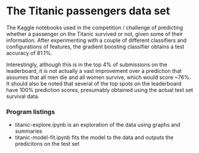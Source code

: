 # The Titanic passengers data set
The Kaggle notebooks used in the competition / challenge of predicting whether a passenger on the Titanic survived or not, given some of their information. After experimenting with a couple of different classifiers and configurations of features, the gradient boosting classifier obtains a test accuracy of 81.1%. 

Interestingly, although this is in the top 4% of submissions on the leaderboard, it is not actually a vast improvement over a prediction that assumes that all men die and all women survive, which would score ~76%. It should also be noted that several of the top spots on the leaderboard have 100% prediction scores, presumably obtained using the actual test set survival data.

### Program listings
* titanic-explore.ipynb is an exploration of the data using graphs and summaries
* titanic-model-fit.ipynb fits the model to the data and outputs the predicitons on the test set